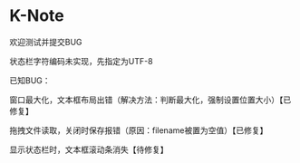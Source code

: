 # K-Note
欢迎测试并提交BUG

状态栏字符编码未实现，先指定为UTF-8

已知BUG：

窗口最大化，文本框布局出错（解决方法：判断最大化，强制设置位置大小）【已修复】

拖拽文件读取，关闭时保存报错（原因：filename被置为空值）【已修复】

显示状态栏时，文本框滚动条消失【待修复】

